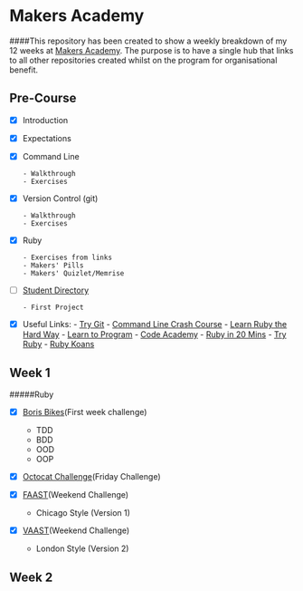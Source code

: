 Makers Academy
===================

####This repository has been created to show a weekly breakdown of my 12 weeks at [Makers Academy](https://www.makersacademy.com). The purpose is to have a single hub that links to all other repositories created whilst on the program for organisational benefit.

Pre-Course
-----------

  - [x] Introduction
  - [x] Expectations
  - [x] Command Line

        - Walkthrough
        - Exercises
  - [x] Version Control (git)

        - Walkthrough
        - Exercises
  - [x] Ruby

        - Exercises from links
        - Makers' Pills
        - Makers' Quizlet/Memrise

  - [ ] [Student Directory](https://github.com/Scully87/student-directory)

        - First Project

  - [x] Useful Links:
        - [Try Git](https://try.github.io/levels/1/challenges/1)
        - [Command Line Crash Course](http://cli.learncodethehardway.org/book/)
        - [Learn Ruby the Hard Way](http://learnrubythehardway.org/book/)
        - [Learn to Program](https://pine.fm/LearnToProgram/)
        - [Code Academy](http://www.codecademy.com/tracks/ruby)
        - [Ruby in 20 Mins](https://www.ruby-lang.org/en/documentation/quickstart/)
        - [Try Ruby](http://tryruby.org/levels/1/challenges/0)
        - [Ruby Koans](http://rubykoans.com)

Week 1
---------

#####Ruby

  - [x] [Boris Bikes](https://github.com/Scully87/Boris_Bikes)(First week challenge)

    - TDD
    - BDD
    - OOD
    - OOP

  - [x] [Octocat Challenge](https://github.com/Scully87/Github-Challenge)(Friday Challenge)
  - [x] [FAAST](https://github.com/Scully87/FAAST)(Weekend Challenge)

    - Chicago Style (Version 1)
  - [x] [VAAST](https://github.com/Scully87/VAAST)(Weekend Challenge)

    - London Style (Version 2)

Week 2
---------
